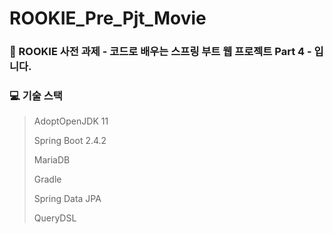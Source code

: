 # ROOKIE_Pre_Pjt_Movie



### :book: ​ROOKIE 사전 과제 - 코드로 배우는 스프링 부트 웹 프로젝트 Part 4 - 입니다.



### :computer: 기술 스택

> AdoptOpenJDK 11
>
> Spring Boot 2.4.2
>
> MariaDB
>
> Gradle
>
> Spring Data JPA
>
> QueryDSL
